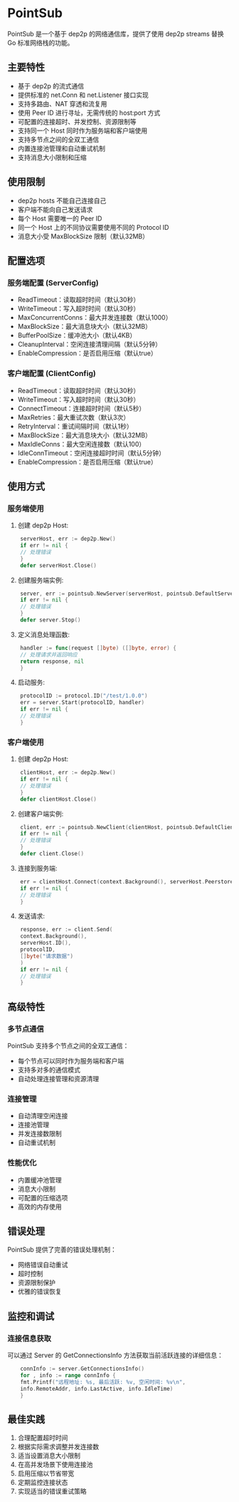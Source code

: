 # PointSub

PointSub 是一个基于 dep2p 的网络通信库，提供了使用 dep2p streams 替换 Go 标准网络栈的功能。

## 主要特性

- 基于 dep2p 的流式通信
- 提供标准的 net.Conn 和 net.Listener 接口实现 
- 支持多路由、NAT 穿透和流复用
- 使用 Peer ID 进行寻址，无需传统的 host:port 方式
- 可配置的连接超时、并发控制、资源限制等
- 支持同一个 Host 同时作为服务端和客户端使用
- 支持多节点之间的全双工通信
- 内置连接池管理和自动重试机制
- 支持消息大小限制和压缩

## 使用限制

- dep2p hosts 不能自己连接自己
- 客户端不能向自己发送请求
- 每个 Host 需要唯一的 Peer ID
- 同一个 Host 上的不同协议需要使用不同的 Protocol ID
- 消息大小受 MaxBlockSize 限制（默认32MB）

## 配置选项

### 服务端配置 (ServerConfig)
- ReadTimeout：读取超时时间（默认30秒）
- WriteTimeout：写入超时时间（默认30秒）
- MaxConcurrentConns：最大并发连接数（默认1000）
- MaxBlockSize：最大消息块大小（默认32MB）
- BufferPoolSize：缓冲池大小（默认4KB）
- CleanupInterval：空闲连接清理间隔（默认5分钟）
- EnableCompression：是否启用压缩（默认true）

### 客户端配置 (ClientConfig)
- ReadTimeout：读取超时时间（默认30秒）
- WriteTimeout：写入超时时间（默认30秒）
- ConnectTimeout：连接超时时间（默认5秒）
- MaxRetries：最大重试次数（默认3次）
- RetryInterval：重试间隔时间（默认1秒）
- MaxBlockSize：最大消息块大小（默认32MB）
- MaxIdleConns：最大空闲连接数（默认100）
- IdleConnTimeout：空闲连接超时时间（默认5分钟）
- EnableCompression：是否启用压缩（默认true）

## 使用方式

### 服务端使用

1. 创建 dep2p Host:
```go
    serverHost, err := dep2p.New()
    if err != nil {
    // 处理错误
    }
    defer serverHost.Close()
```

2. 创建服务端实例:

```go
    server, err := pointsub.NewServer(serverHost, pointsub.DefaultServerConfig())
    if err != nil {
    // 处理错误
    }
    defer server.Stop()
```

3. 定义消息处理函数:

```go
    handler := func(request []byte) ([]byte, error) {
    // 处理请求并返回响应
    return response, nil
    }
```

4. 启动服务:

```go
    protocolID := protocol.ID("/test/1.0.0")
    err = server.Start(protocolID, handler)
    if err != nil {
    // 处理错误
    }
```

### 客户端使用

1. 创建 dep2p Host:

```go
    clientHost, err := dep2p.New()
    if err != nil {
    // 处理错误
    }
    defer clientHost.Close()
```

2. 创建客户端实例:

```go
    client, err := pointsub.NewClient(clientHost, pointsub.DefaultClientConfig())
    if err != nil {
    // 处理错误
    }
    defer client.Close()
```

3. 连接到服务端:

```go
    err = clientHost.Connect(context.Background(), serverHost.Peerstore().PeerInfo(serverHost.ID()))
    if err != nil {
    // 处理错误
    }
```

4. 发送请求:

```go
    response, err := client.Send(
    context.Background(),
    serverHost.ID(),
    protocolID,
    []byte("请求数据")
    )
    if err != nil {
    // 处理错误
    }
```

## 高级特性

### 多节点通信

PointSub 支持多个节点之间的全双工通信：

- 每个节点可以同时作为服务端和客户端
- 支持多对多的通信模式
- 自动处理连接管理和资源清理

### 连接管理

- 自动清理空闲连接
- 连接池管理
- 并发连接数限制
- 自动重试机制

### 性能优化

- 内置缓冲池管理
- 消息大小限制
- 可配置的压缩选项
- 高效的内存使用

## 错误处理

PointSub 提供了完善的错误处理机制：

- 网络错误自动重试
- 超时控制
- 资源限制保护
- 优雅的错误恢复

## 监控和调试

### 连接信息获取

可以通过 Server 的 GetConnectionsInfo 方法获取当前活跃连接的详细信息：
```go
    connInfo := server.GetConnectionsInfo()
    for , info := range connInfo {
    fmt.Printf("远程地址: %s, 最后活跃: %v, 空闲时间: %v\n",
    info.RemoteAddr, info.LastActive, info.IdleTime)
    }
```

## 最佳实践

1. 合理配置超时时间
2. 根据实际需求调整并发连接数
3. 适当设置消息大小限制
4. 在高并发场景下使用连接池
5. 启用压缩以节省带宽
6. 定期监控连接状态
7. 实现适当的错误重试策略